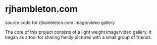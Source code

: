 # rjhambleton.com
source code for rjhambleton.com image/video gallery

The core of this project consists of a light weight image/video gallery.
It began as a tool for sharing family pictures with a small group of friends.


